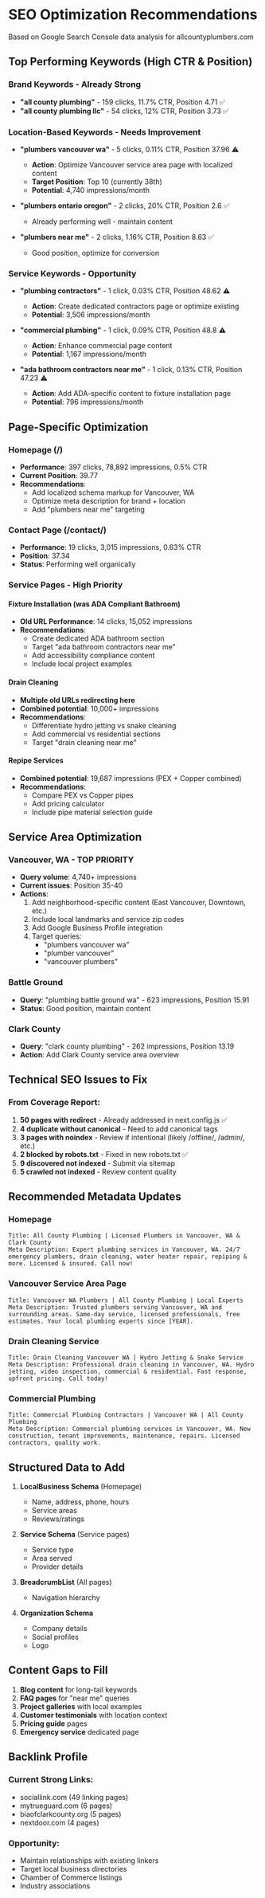 # SEO Optimization Recommendations

Based on Google Search Console data analysis for allcountyplumbers.com

## Top Performing Keywords (High CTR & Position)

### Brand Keywords - Already Strong
- **"all county plumbing"** - 159 clicks, 11.7% CTR, Position 4.71 ✅
- **"all county plumbing llc"** - 54 clicks, 12% CTR, Position 3.73 ✅

### Location-Based Keywords - Needs Improvement
- **"plumbers vancouver wa"** - 5 clicks, 0.11% CTR, Position 37.96 ⚠️
  - **Action**: Optimize Vancouver service area page with localized content
  - **Target Position**: Top 10 (currently 38th)
  - **Potential**: 4,740 impressions/month

- **"plumbers ontario oregon"** - 2 clicks, 20% CTR, Position 2.6 ✅
  - Already performing well - maintain content

- **"plumbers near me"** - 2 clicks, 1.16% CTR, Position 8.63 ✅
  - Good position, optimize for conversion

### Service Keywords - Opportunity
- **"plumbing contractors"** - 1 click, 0.03% CTR, Position 48.62 ⚠️
  - **Action**: Create dedicated contractors page or optimize existing
  - **Potential**: 3,506 impressions/month

- **"commercial plumbing"** - 1 click, 0.09% CTR, Position 48.8 ⚠️
  - **Action**: Enhance commercial page content
  - **Potential**: 1,167 impressions/month

- **"ada bathroom contractors near me"** - 1 click, 0.13% CTR, Position 47.23 ⚠️
  - **Action**: Add ADA-specific content to fixture installation page
  - **Potential**: 796 impressions/month

## Page-Specific Optimization

### Homepage (/)
- **Performance**: 397 clicks, 78,892 impressions, 0.5% CTR
- **Current Position**: 39.77
- **Recommendations**:
  - Add localized schema markup for Vancouver, WA
  - Optimize meta description for brand + location
  - Add "plumbers near me" targeting

### Contact Page (/contact/)
- **Performance**: 19 clicks, 3,015 impressions, 0.63% CTR
- **Position**: 37.34
- **Status**: Performing well organically

### Service Pages - High Priority

#### Fixture Installation (was ADA Compliant Bathroom)
- **Old URL Performance**: 14 clicks, 15,052 impressions
- **Recommendations**:
  - Create dedicated ADA bathroom section
  - Target "ada bathroom contractors near me"
  - Add accessibility compliance content
  - Include local project examples

#### Drain Cleaning
- **Multiple old URLs redirecting here**
- **Combined potential**: 10,000+ impressions
- **Recommendations**:
  - Differentiate hydro jetting vs snake cleaning
  - Add commercial vs residential sections
  - Target "drain cleaning near me"

#### Repipe Services
- **Combined potential**: 19,687 impressions (PEX + Copper combined)
- **Recommendations**:
  - Compare PEX vs Copper pipes
  - Add pricing calculator
  - Include pipe material selection guide

## Service Area Optimization

### Vancouver, WA - TOP PRIORITY
- **Query volume**: 4,740+ impressions
- **Current issues**: Position 35-40
- **Actions**:
  1. Add neighborhood-specific content (East Vancouver, Downtown, etc.)
  2. Include local landmarks and service zip codes
  3. Add Google Business Profile integration
  4. Target queries:
     - "plumbers vancouver wa"
     - "plumber vancouver"
     - "vancouver plumbers"

### Battle Ground
- **Query**: "plumbing battle ground wa" - 623 impressions, Position 15.91
- **Status**: Good position, maintain content

### Clark County
- **Query**: "clark county plumbing" - 262 impressions, Position 13.19
- **Action**: Add Clark County service area overview

## Technical SEO Issues to Fix

### From Coverage Report:
1. **50 pages with redirect** - Already addressed in next.config.js ✅
2. **4 duplicate without canonical** - Need to add canonical tags
3. **3 pages with noindex** - Review if intentional (likely /offline/, /admin/, etc.)
4. **2 blocked by robots.txt** - Fixed in new robots.txt ✅
5. **9 discovered not indexed** - Submit via sitemap
6. **5 crawled not indexed** - Review content quality

## Recommended Metadata Updates

### Homepage
```
Title: All County Plumbing | Licensed Plumbers in Vancouver, WA & Clark County
Meta Description: Expert plumbing services in Vancouver, WA. 24/7 emergency plumbers, drain cleaning, water heater repair, repiping & more. Licensed & insured. Call now!
```

### Vancouver Service Area Page
```
Title: Vancouver WA Plumbers | All County Plumbing | Local Experts
Meta Description: Trusted plumbers serving Vancouver, WA and surrounding areas. Same-day service, licensed professionals, free estimates. Your local plumbing experts since [YEAR].
```

### Drain Cleaning Service
```
Title: Drain Cleaning Vancouver WA | Hydro Jetting & Snake Service
Meta Description: Professional drain cleaning in Vancouver, WA. Hydro jetting, video inspection, commercial & residential. Fast response, upfront pricing. Call today!
```

### Commercial Plumbing
```
Title: Commercial Plumbing Contractors | Vancouver WA | All County Plumbing
Meta Description: Commercial plumbing services in Vancouver, WA. New construction, tenant improvements, maintenance, repairs. Licensed contractors, quality work.
```

## Structured Data to Add

1. **LocalBusiness Schema** (Homepage)
   - Name, address, phone, hours
   - Service areas
   - Reviews/ratings

2. **Service Schema** (Service pages)
   - Service type
   - Area served
   - Provider details

3. **BreadcrumbList** (All pages)
   - Navigation hierarchy

4. **Organization Schema**
   - Company details
   - Social profiles
   - Logo

## Content Gaps to Fill

1. **Blog content** for long-tail keywords
2. **FAQ pages** for "near me" queries
3. **Project galleries** with local examples
4. **Customer testimonials** with location context
5. **Pricing guide** pages
6. **Emergency service** dedicated page

## Backlink Profile

### Current Strong Links:
- sociallink.com (49 linking pages)
- mytrueguard.com (6 pages)
- biaofclarkcounty.org (5 pages)
- nextdoor.com (4 pages)

### Opportunity:
- Maintain relationships with existing linkers
- Target local business directories
- Chamber of Commerce listings
- Industry associations
